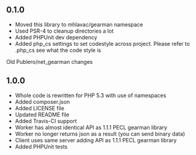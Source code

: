 0.1.0
-----

* Moved this library to mhlavac/gearman namespace
* Used PSR-4 to cleanup directories a lot
* Added PHPUnit dev dependency
* Added php_cs settings to set codestyle across project. Please refer to .php_cs see what the code style is

Old Publero/net_gearman changes

1.0.0
-----

* Whole code is rewritten for PHP 5.3 with use of namespaces
* Added composer.json
* Added LICENSE file
* Updated README file
* Added Travis-CI support
* Worker has almost identical API as 1.1.1 PECL gearman library
* Worker no longer returns json as a result (you can send binary data)
* Client uses same server adding API as 1.1.1 PECL gearman library
* Added PHPUnit tests
